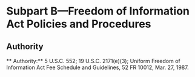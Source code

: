 # Subpart B—Freedom of Information Act Policies and Procedures

## Authority

** Authority:** 5 U.S.C. 552; 19 U.S.C. 2171(e)(3); Uniform Freedom of Information Act Fee Schedule and Guidelines, 52 FR 10012, Mar. 27, 1987.


